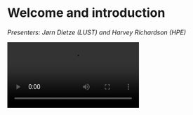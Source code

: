 # Welcome and introduction

*Presenters: Jørn Dietze (LUST) and Harvey Richardson (HPE)*

<video src="https://462000265.lumidata.eu/paow-20240611/recordings/1_00_Course_Introduction.mp4" controls="controls">
</video>

